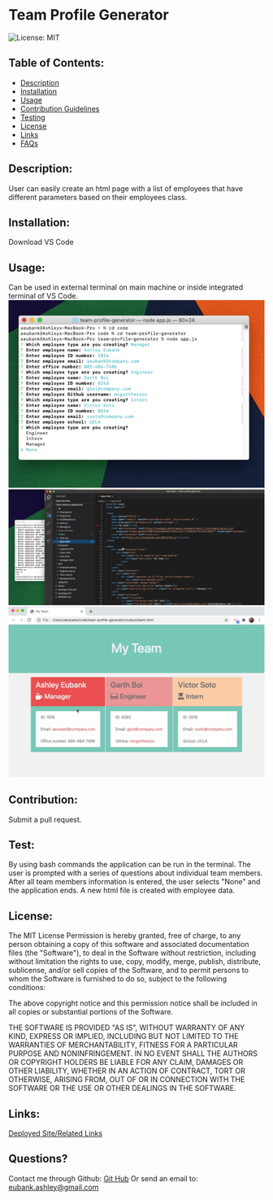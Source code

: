 # Team Profile Generator  
![License: MIT](https://img.shields.io/badge/License-MIT-green.svg)

## Table of Contents:
* [Description](#Description)
* [Installation](##installation)
* [Usage](##usage)
* [Contribution Guidelines](##contribution)
* [Testing](##test)
* [License](##license)
* [Links](##links)
* [FAQs](##Questions)

## Description:
User can easily create an html page with a list of employees that have different parameters based on their employees class.

## Installation:
Download VS Code

## Usage:
Can be used in external terminal on main machine or inside integrated terminal of VS Code.
![Terminal Start](./xstart-screen.png)
![Code](./xcode.png)
![Final Page](./xfinal-page.png)

## Contribution:
Submit a pull request.

## Test:
By using bash commands the application can be run in the terminal. The user is prompted with a series of questions about individual team members. After all team members information is entered, the user selects "None" and the application ends. A new html file is created with employee data.

## License:
The MIT License 
Permission is hereby granted, free of charge, to any person obtaining a copy of this software and associated documentation files (the "Software"), to deal in the Software without restriction, including without limitation the rights to use, copy, modify, merge, publish, distribute, sublicense, and/or sell copies of the Software, and to permit persons to whom the Software is furnished to do so, subject to the following conditions:

The above copyright notice and this permission notice shall be included in all copies or substantial portions of the Software.

THE SOFTWARE IS PROVIDED "AS IS", WITHOUT WARRANTY OF ANY KIND, EXPRESS OR IMPLIED, INCLUDING BUT NOT LIMITED TO THE WARRANTIES OF MERCHANTABILITY, FITNESS FOR A PARTICULAR PURPOSE AND NONINFRINGEMENT. IN NO EVENT SHALL THE AUTHORS OR COPYRIGHT HOLDERS BE LIABLE FOR ANY CLAIM, DAMAGES OR OTHER LIABILITY, WHETHER IN AN ACTION OF CONTRACT, TORT OR OTHERWISE, ARISING FROM, OUT OF OR IN CONNECTION WITH THE SOFTWARE OR THE USE OR OTHER DEALINGS IN THE SOFTWARE.

## Links:
[Deployed Site/Related Links]()

## Questions?
Contact me through Github:
[Git Hub](https://github.com/eubank87)
Or send an email to: eubank.ashley@gmail.com